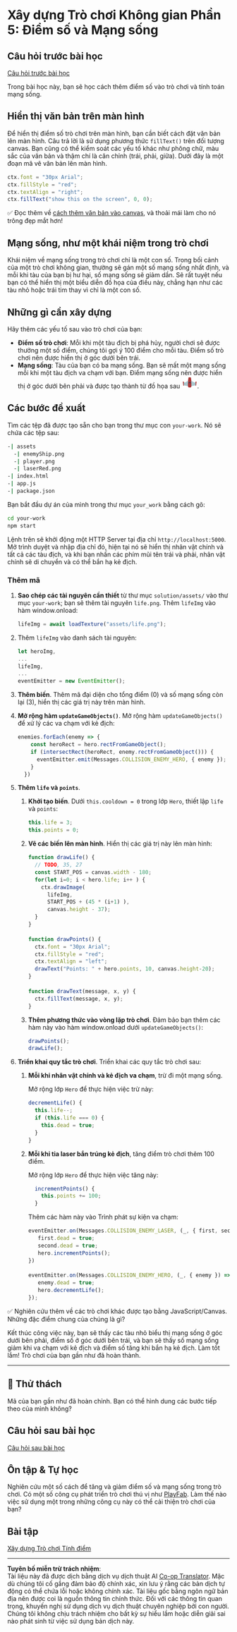 <!--
CO_OP_TRANSLATOR_METADATA:
{
  "original_hash": "adda95e02afa3fbee67b6e385b1109e1",
  "translation_date": "2025-08-29T08:52:14+00:00",
  "source_file": "6-space-game/5-keeping-score/README.md",
  "language_code": "vi"
}
-->
# Xây dựng Trò chơi Không gian Phần 5: Điểm số và Mạng sống

## Câu hỏi trước bài học

[Câu hỏi trước bài học](https://ff-quizzes.netlify.app/web/quiz/37)

Trong bài học này, bạn sẽ học cách thêm điểm số vào trò chơi và tính toán mạng sống.

## Hiển thị văn bản trên màn hình

Để hiển thị điểm số trò chơi trên màn hình, bạn cần biết cách đặt văn bản lên màn hình. Câu trả lời là sử dụng phương thức `fillText()` trên đối tượng canvas. Bạn cũng có thể kiểm soát các yếu tố khác như phông chữ, màu sắc của văn bản và thậm chí là căn chỉnh (trái, phải, giữa). Dưới đây là một đoạn mã vẽ văn bản lên màn hình.

```javascript
ctx.font = "30px Arial";
ctx.fillStyle = "red";
ctx.textAlign = "right";
ctx.fillText("show this on the screen", 0, 0);
```

✅ Đọc thêm về [cách thêm văn bản vào canvas](https://developer.mozilla.org/docs/Web/API/Canvas_API/Tutorial/Drawing_text), và thoải mái làm cho nó trông đẹp mắt hơn!

## Mạng sống, như một khái niệm trong trò chơi

Khái niệm về mạng sống trong trò chơi chỉ là một con số. Trong bối cảnh của một trò chơi không gian, thường sẽ gán một số mạng sống nhất định, và mỗi khi tàu của bạn bị hư hại, số mạng sống sẽ giảm dần. Sẽ rất tuyệt nếu bạn có thể hiển thị một biểu diễn đồ họa của điều này, chẳng hạn như các tàu nhỏ hoặc trái tim thay vì chỉ là một con số.

## Những gì cần xây dựng

Hãy thêm các yếu tố sau vào trò chơi của bạn:

- **Điểm số trò chơi**: Mỗi khi một tàu địch bị phá hủy, người chơi sẽ được thưởng một số điểm, chúng tôi gợi ý 100 điểm cho mỗi tàu. Điểm số trò chơi nên được hiển thị ở góc dưới bên trái.
- **Mạng sống**: Tàu của bạn có ba mạng sống. Bạn sẽ mất một mạng sống mỗi khi một tàu địch va chạm với bạn. Điểm mạng sống nên được hiển thị ở góc dưới bên phải và được tạo thành từ đồ họa sau ![hình ảnh mạng sống](../../../../translated_images/life.6fb9f50d53ee0413cd91aa411f7c296e10a1a6de5c4a4197c718b49bf7d63ebf.vi.png).

## Các bước đề xuất

Tìm các tệp đã được tạo sẵn cho bạn trong thư mục con `your-work`. Nó sẽ chứa các tệp sau:

```bash
-| assets
  -| enemyShip.png
  -| player.png
  -| laserRed.png
-| index.html
-| app.js
-| package.json
```

Bạn bắt đầu dự án của mình trong thư mục `your_work` bằng cách gõ:

```bash
cd your-work
npm start
```

Lệnh trên sẽ khởi động một HTTP Server tại địa chỉ `http://localhost:5000`. Mở trình duyệt và nhập địa chỉ đó, hiện tại nó sẽ hiển thị nhân vật chính và tất cả các tàu địch, và khi bạn nhấn các phím mũi tên trái và phải, nhân vật chính sẽ di chuyển và có thể bắn hạ kẻ địch.

### Thêm mã

1. **Sao chép các tài nguyên cần thiết** từ thư mục `solution/assets/` vào thư mục `your-work`; bạn sẽ thêm tài nguyên `life.png`. Thêm `lifeImg` vào hàm window.onload:

    ```javascript
    lifeImg = await loadTexture("assets/life.png");
    ```

1. Thêm `lifeImg` vào danh sách tài nguyên:

    ```javascript
    let heroImg,
    ...
    lifeImg,
    ...
    eventEmitter = new EventEmitter();
    ```
  
2. **Thêm biến**. Thêm mã đại diện cho tổng điểm (0) và số mạng sống còn lại (3), hiển thị các giá trị này trên màn hình.

3. **Mở rộng hàm `updateGameObjects()`**. Mở rộng hàm `updateGameObjects()` để xử lý các va chạm với kẻ địch:

    ```javascript
    enemies.forEach(enemy => {
        const heroRect = hero.rectFromGameObject();
        if (intersectRect(heroRect, enemy.rectFromGameObject())) {
          eventEmitter.emit(Messages.COLLISION_ENEMY_HERO, { enemy });
        }
      })
    ```

4. **Thêm `life` và `points`**. 
   1. **Khởi tạo biến**. Dưới `this.cooldown = 0` trong lớp `Hero`, thiết lập `life` và `points`:

        ```javascript
        this.life = 3;
        this.points = 0;
        ```

   1. **Vẽ các biến lên màn hình**. Hiển thị các giá trị này lên màn hình:

        ```javascript
        function drawLife() {
          // TODO, 35, 27
          const START_POS = canvas.width - 180;
          for(let i=0; i < hero.life; i++ ) {
            ctx.drawImage(
              lifeImg, 
              START_POS + (45 * (i+1) ), 
              canvas.height - 37);
          }
        }
        
        function drawPoints() {
          ctx.font = "30px Arial";
          ctx.fillStyle = "red";
          ctx.textAlign = "left";
          drawText("Points: " + hero.points, 10, canvas.height-20);
        }
        
        function drawText(message, x, y) {
          ctx.fillText(message, x, y);
        }

        ```

   1. **Thêm phương thức vào vòng lặp trò chơi**. Đảm bảo bạn thêm các hàm này vào hàm window.onload dưới `updateGameObjects()`:

        ```javascript
        drawPoints();
        drawLife();
        ```

1. **Triển khai quy tắc trò chơi**. Triển khai các quy tắc trò chơi sau:

   1. **Mỗi khi nhân vật chính và kẻ địch va chạm**, trừ đi một mạng sống.
   
      Mở rộng lớp `Hero` để thực hiện việc trừ này:

        ```javascript
        decrementLife() {
          this.life--;
          if (this.life === 0) {
            this.dead = true;
          }
        }
        ```

   2. **Mỗi khi tia laser bắn trúng kẻ địch**, tăng điểm trò chơi thêm 100 điểm.

      Mở rộng lớp `Hero` để thực hiện việc tăng này:
    
        ```javascript
          incrementPoints() {
            this.points += 100;
          }
        ```

        Thêm các hàm này vào Trình phát sự kiện va chạm:

        ```javascript
        eventEmitter.on(Messages.COLLISION_ENEMY_LASER, (_, { first, second }) => {
           first.dead = true;
           second.dead = true;
           hero.incrementPoints();
        })

        eventEmitter.on(Messages.COLLISION_ENEMY_HERO, (_, { enemy }) => {
           enemy.dead = true;
           hero.decrementLife();
        });
        ```

✅ Nghiên cứu thêm về các trò chơi khác được tạo bằng JavaScript/Canvas. Những đặc điểm chung của chúng là gì?

Kết thúc công việc này, bạn sẽ thấy các tàu nhỏ biểu thị mạng sống ở góc dưới bên phải, điểm số ở góc dưới bên trái, và bạn sẽ thấy số mạng sống giảm khi va chạm với kẻ địch và điểm số tăng khi bắn hạ kẻ địch. Làm tốt lắm! Trò chơi của bạn gần như đã hoàn thành.

---

## 🚀 Thử thách

Mã của bạn gần như đã hoàn chỉnh. Bạn có thể hình dung các bước tiếp theo của mình không?

## Câu hỏi sau bài học

[Câu hỏi sau bài học](https://ff-quizzes.netlify.app/web/quiz/38)

## Ôn tập & Tự học

Nghiên cứu một số cách để tăng và giảm điểm số và mạng sống trong trò chơi. Có một số công cụ phát triển trò chơi thú vị như [PlayFab](https://playfab.com). Làm thế nào việc sử dụng một trong những công cụ này có thể cải thiện trò chơi của bạn?

## Bài tập

[Xây dựng Trò chơi Tính điểm](assignment.md)

---

**Tuyên bố miễn trừ trách nhiệm**:  
Tài liệu này đã được dịch bằng dịch vụ dịch thuật AI [Co-op Translator](https://github.com/Azure/co-op-translator). Mặc dù chúng tôi cố gắng đảm bảo độ chính xác, xin lưu ý rằng các bản dịch tự động có thể chứa lỗi hoặc không chính xác. Tài liệu gốc bằng ngôn ngữ bản địa nên được coi là nguồn thông tin chính thức. Đối với các thông tin quan trọng, khuyến nghị sử dụng dịch vụ dịch thuật chuyên nghiệp bởi con người. Chúng tôi không chịu trách nhiệm cho bất kỳ sự hiểu lầm hoặc diễn giải sai nào phát sinh từ việc sử dụng bản dịch này.